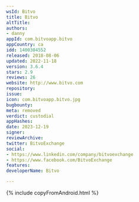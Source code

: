 ```yaml
---
wsId: Bitvo
title: Bitvo
altTitle: 
authors:
- danny
appId: com.bitvoapp.bitvo
appCountry: ca
idd: 1400304552
released: 2018-08-06
updated: 2022-11-18
version: 3.6.4
stars: 2.9
reviews: 26
website: http://www.bitvo.com
repository: 
issue: 
icon: com.bitvoapp.bitvo.jpg
bugbounty: 
meta: removed
verdict: custodial
appHashes: 
date: 2023-12-19
signer: 
reviewArchive: 
twitter: BitvoExchange
social:
- https://www.linkedin.com/company/bitvoexchange
- https://www.facebook.com/BitvoExchange
features: 
developerName: Bitvo

---
```


{% include copyFromAndroid.html %}
